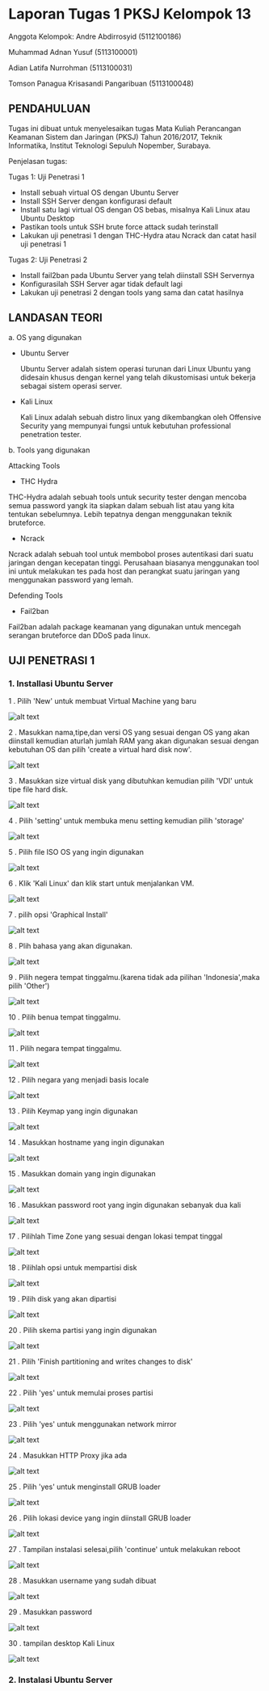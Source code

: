 # Laporan Tugas 1 PKSJ Kelompok 13

Anggota Kelompok:
Andre Abdirrosyid (5112100186)

Muhammad Adnan Yusuf (5113100001)

Adian Latifa Nurrohman (5113100031)

Tomson Panagua Krisasandi Pangaribuan (5113100048)

## PENDAHULUAN

Tugas ini dibuat untuk menyelesaikan tugas Mata Kuliah Perancangan Keamanan Sistem dan Jaringan (PKSJ) Tahun 2016/2017, Teknik Informatika, Institut Teknologi Sepuluh Nopember, Surabaya.

Penjelasan tugas:

Tugas 1: Uji Penetrasi 1

-	Install sebuah virtual OS dengan Ubuntu Server
-	Install SSH Server dengan konfigurasi default
-	Install satu lagi virtual OS dengan OS bebas, misalnya Kali Linux atau Ubuntu Desktop
-	Pastikan tools untuk SSH brute force attack sudah terinstall
-	Lakukan uji penetrasi 1 dengan THC-Hydra atau Ncrack dan catat hasil uji penetrasi 1

Tugas 2: Uji Penetrasi 2

-	Install fail2ban pada Ubuntu Server yang telah diinstall SSH Servernya
-	Konfigurasilah SSH Server agar tidak default lagi
-	Lakukan uji penetrasi 2 dengan tools yang sama dan catat hasilnya

## LANDASAN TEORI

a.	OS yang digunakan

- Ubuntu Server

  Ubuntu Server adalah sistem operasi turunan dari Linux Ubuntu yang didesain khusus dengan kernel yang telah dikustomisasi untuk bekerja sebagai sistem operasi server.
 
- Kali Linux

  Kali Linux adalah sebuah distro linux yang dikembangkan oleh Offensive Security yang mempunyai fungsi untuk kebutuhan professional penetration tester.

b.	Tools yang digunakan

Attacking Tools

- THC Hydra

 THC-Hydra adalah sebuah tools untuk security tester dengan mencoba semua password yangk ita siapkan dalam sebuah list atau yang kita   tentukan sebelumnya. Lebih tepatnya dengan menggunakan teknik bruteforce.

- Ncrack

 Ncrack adalah sebuah tool untuk membobol proses autentikasi dari suatu jaringan dengan kecepatan tinggi. Perusahaan biasanya menggunakan tool ini untuk melakukan tes pada host dan perangkat suatu jaringan yang menggunakan password yang lemah.

Defending Tools

- Fail2ban

 Fail2ban adalah package keamanan yang digunakan untuk mencegah serangan bruteforce dan DDoS pada linux.


## UJI PENETRASI 1

### 1.	Installasi Ubuntu Server

  1 . Pilih 'New' untuk membuat Virtual Machine yang baru
  
![alt text](https://github.com/panagua/PKSJ_Kelompok_x/blob/master/Instalasi-Kali-Linux/1.PNG "Logo Title Text 1")

  2 . Masukkan nama,tipe,dan versi OS yang sesuai dengan OS yang akan diinstall kemudian aturlah jumlah RAM yang akan digunakan sesuai dengan kebutuhan OS dan pilih 'create a virtual hard disk now'.
  
![alt text](https://github.com/panagua/PKSJ_Kelompok_x/blob/master/Instalasi-Kali-Linux/2.PNG "Logo Title Text 2")
  
  3 . Masukkan size virtual disk yang dibutuhkan kemudian pilih 'VDI' untuk tipe file hard disk.
  
![alt text](https://github.com/panagua/PKSJ_Kelompok_x/blob/master/Instalasi-Kali-Linux/3.PNG "Logo Title Text 3")

  4 . Pilih 'setting' untuk membuka menu setting kemudian pilih 'storage'

![alt text](https://github.com/panagua/PKSJ_Kelompok_x/blob/master/Instalasi-Kali-Linux/4.PNG "Logo Title Text 4")

  5 . Pilih file ISO OS yang ingin digunakan
  
![alt text](https://github.com/panagua/PKSJ_Kelompok_x/blob/master/Instalasi-Kali-Linux/5.PNG "Logo Title Text 5")

  6 . Klik 'Kali Linux' dan klik start untuk menjalankan VM.
  
![alt text](https://github.com/panagua/PKSJ_Kelompok_x/blob/master/Instalasi-Kali-Linux/6.PNG "Logo Title Text 6")

  7 . pilih opsi 'Graphical Install'
  
![alt text](https://github.com/panagua/PKSJ_Kelompok_x/blob/master/Instalasi-Kali-Linux/7.PNG "Logo Title Text 7")

  8 . Plih bahasa yang akan digunakan.
  
![alt text](https://github.com/panagua/PKSJ_Kelompok_x/blob/master/Instalasi-Kali-Linux/8.PNG "Logo Title Text 8")

  9 . Pilih negera tempat tinggalmu.(karena tidak ada pilihan 'Indonesia',maka pilih 'Other')
 
![alt text](https://github.com/panagua/PKSJ_Kelompok_x/blob/master/Instalasi-Kali-Linux/9.PNG "Logo Title Text 9")

  10 . Pilih benua tempat tinggalmu.
  
![alt text](https://github.com/panagua/PKSJ_Kelompok_x/blob/master/Instalasi-Kali-Linux/10.PNG "Logo Title Text 10")

  11 . Pilih negara tempat tinggalmu.
  
![alt text](https://github.com/panagua/PKSJ_Kelompok_x/blob/master/Instalasi-Kali-Linux/11.PNG "Logo Title Text 11")

  12 . Pilih negara yang menjadi basis locale
  
![alt text](https://github.com/panagua/PKSJ_Kelompok_x/blob/master/Instalasi-Kali-Linux/12.PNG "Logo Title Text 12")

  13 . Pilih Keymap yang ingin digunakan
  
![alt text](https://github.com/panagua/PKSJ_Kelompok_x/blob/master/Instalasi-Kali-Linux/13.PNG "Logo Title Text 13")

  14 . Masukkan hostname yang ingin digunakan
  
![alt text](https://github.com/panagua/PKSJ_Kelompok_x/blob/master/Instalasi-Kali-Linux/14.PNG "Logo Title Text 14")

  15 . Masukkan domain yang ingin digunakan

![alt text](https://github.com/panagua/PKSJ_Kelompok_x/blob/master/Instalasi-Kali-Linux/15.PNG "Logo Title Text 15")

  16 . Masukkan password root yang ingin digunakan sebanyak dua kali
  
![alt text](https://github.com/panagua/PKSJ_Kelompok_x/blob/master/Instalasi-Kali-Linux/16.PNG "Logo Title Text 16")

  17 . Pilihlah Time Zone yang sesuai dengan lokasi tempat tinggal
  
![alt text](https://github.com/panagua/PKSJ_Kelompok_x/blob/master/Instalasi-Kali-Linux/17.PNG "Logo Title Text 17")

  18 . Pilihlah opsi untuk mempartisi disk
  
![alt text](https://github.com/panagua/PKSJ_Kelompok_x/blob/master/Instalasi-Kali-Linux/18.PNG "Logo Title Text 18")

  19 . Pilih disk yang akan dipartisi
  
![alt text](https://github.com/panagua/PKSJ_Kelompok_x/blob/master/Instalasi-Kali-Linux/19.PNG "Logo Title Text 19")
 
  20 . Pilih skema partisi yang ingin digunakan
 
![alt text](https://github.com/panagua/PKSJ_Kelompok_x/blob/master/Instalasi-Kali-Linux/20.PNG "Logo Title Text 20")

  21 . Pilih 'Finish partitioning and writes changes to disk'
  
![alt text](https://github.com/panagua/PKSJ_Kelompok_x/blob/master/Instalasi-Kali-Linux/21.PNG "Logo Title Text 21")

  22 . Pilih 'yes' untuk memulai proses partisi
  
![alt text](https://github.com/panagua/PKSJ_Kelompok_x/blob/master/Instalasi-Kali-Linux/22.PNG "Logo Title Text 22")

  23 . Pilih 'yes' untuk menggunakan network mirror
  
![alt text](https://github.com/panagua/PKSJ_Kelompok_x/blob/master/Instalasi-Kali-Linux/23.PNG "Logo Title Text 23")
 
  24 . Masukkan HTTP Proxy jika ada
 
![alt text](https://github.com/panagua/PKSJ_Kelompok_x/blob/master/Instalasi-Kali-Linux/24.PNG "Logo Title Text 24") 

  25 . Pilih 'yes' untuk menginstall GRUB loader
  
![alt text](https://github.com/panagua/PKSJ_Kelompok_x/blob/master/Instalasi-Kali-Linux/25.PNG "Logo Title Text 25")

  26 . Pilih lokasi device yang ingin diinstall GRUB loader
 
![alt text](https://github.com/panagua/PKSJ_Kelompok_x/blob/master/Instalasi-Kali-Linux/26.PNG "Logo Title Text 26")

  27 . Tampilan instalasi selesai,pilih 'continue' untuk melakukan reboot
  
![alt text](https://github.com/panagua/PKSJ_Kelompok_x/blob/master/Instalasi-Kali-Linux/27.PNG "Logo Title Text 27")

  28 . Masukkan username yang sudah dibuat
  
![alt text](https://github.com/panagua/PKSJ_Kelompok_x/blob/master/Instalasi-Kali-Linux/28.PNG "Logo Title Text 28")
 
  29 . Masukkan password

![alt text](https://github.com/panagua/PKSJ_Kelompok_x/blob/master/Instalasi-Kali-Linux/29.PNG "Logo Title Text 29")

  30 . tampilan desktop Kali Linux
  
![alt text](https://github.com/panagua/PKSJ_Kelompok_x/blob/master/Instalasi-Kali-Linux/30.PNG "Logo Title Text 30")

### 2. Instalasi Ubuntu Server
